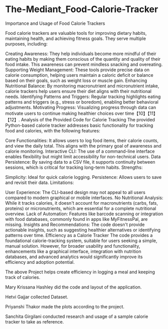 # The-Mediant_Food-Calorie-Tracker
Importance and Usage of Food Calorie Trackers

Food calorie trackers are valuable tools for improving dietary habits, maintaining health, and achieving fitness goals. They serve multiple purposes, including:

Creating Awareness: They help individuals become more mindful of their eating habits by making them conscious of the quantity and quality of their food intake. This awareness can prevent mindless snacking and overeating.
Supporting Weight Management: These tools provide precise data on calorie consumption, helping users maintain a caloric deficit or balance based on their goals, such as weight loss or muscle gain.
Enhancing Nutritional Balance: By monitoring macronutrient and micronutrient intake, calorie trackers help users ensure their diet aligns with their nutritional needs.
Identifying Patterns and Triggers: Regular tracking highlights eating patterns and triggers (e.g., stress or boredom), enabling better behavioral adjustments.
Motivating Progress: Visualizing progress through data can motivate users to continue making healthier choices over time【10】【11】【12】.
Analysis of the Provided Code for Calorie Tracking
The provided Python-based calorie tracker addresses basic functionality for tracking food and calories, with the following features:

Core Functionalities: It allows users to log food items, their calorie counts, and view the daily total. This aligns with the primary goal of awareness and calorie monitoring.
Interactive CLI: The use of a command-line interface enables flexibility but might limit accessibility for non-technical users.
Data Persistence: By saving data to a CSV file, it supports continuity between sessions, which is critical for tracking long-term habits.
Strengths:

Simplicity: Ideal for quick calorie logging.
Persistence: Allows users to save and revisit their data.
Limitations:

User Experience: The CLI-based design may not appeal to all users compared to modern graphical or mobile interfaces.
No Nutritional Analysis: While it tracks calories, it doesn't account for macronutrients (carbs, fats, proteins) or micronutrients, which are essential for a complete nutritional overview.
Lack of Automation: Features like barcode scanning or integration with food databases, commonly found in apps like MyFitnessPal, are missing.
Insights and Recommendations: The code doesn't provide actionable insights, such as suggesting healthier alternatives or identifying patterns over time.
Efficiency as a Calorie Tracker
The code provides a foundational calorie-tracking system, suitable for users seeking a simple, manual solution. However, for broader usability and functionality, enhancements like a graphical interface, integration with nutrition databases, and advanced analytics would significantly improve its efficiency and adoption potential.

The above Project helps create efficiency in logging a meal and keeping track of calories.

Mary Krissana Hashley did the code and layout of the application.

Hetvi Gajjar collected Dataset.

Priyanshi Thakor made the plots according to the project.

Sanchita Girgilani conducted research and usage of a sample calorie tracker to take as reference.
